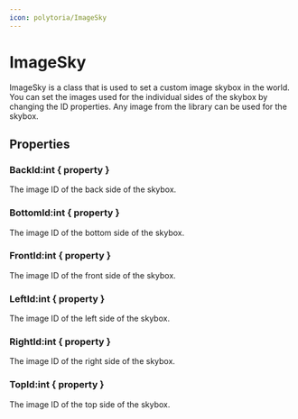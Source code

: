 ```yaml
---
icon: polytoria/ImageSky
---
```


# ImageSky

ImageSky is a class that is used to set a custom image skybox in the world. You can set the images used for the individual sides of the skybox by changing the ID properties. Any image from the library can be used for the skybox.

## Properties

### BackId:int { property }

The image ID of the back side of the skybox.

### BottomId:int { property }

The image ID of the bottom side of the skybox.

### FrontId:int { property }

The image ID of the front side of the skybox.

### LeftId:int { property }

The image ID of the left side of the skybox.

### RightId:int { property }

The image ID of the right side of the skybox.

### TopId:int { property }

The image ID of the top side of the skybox.
